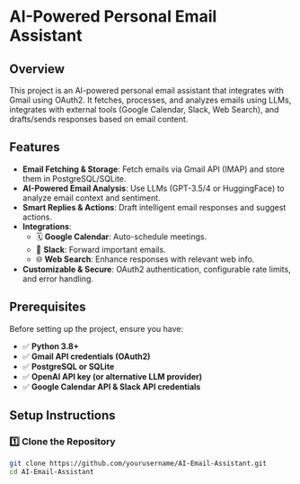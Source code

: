 # AI-Powered Personal Email Assistant  

## Overview  
This project is an AI-powered personal email assistant that integrates with Gmail using OAuth2. It fetches, processes, and analyzes emails using LLMs, integrates with external tools (Google Calendar, Slack, Web Search), and drafts/sends responses based on email content.  

## Features  
- **Email Fetching & Storage**: Fetch emails via Gmail API (IMAP) and store them in PostgreSQL/SQLite.  
- **AI-Powered Email Analysis**: Use LLMs (GPT-3.5/4 or HuggingFace) to analyze email context and sentiment.  
- **Smart Replies & Actions**: Draft intelligent email responses and suggest actions.  
- **Integrations**:  
  - 🗓️ **Google Calendar**: Auto-schedule meetings.  
  - 💬 **Slack**: Forward important emails.  
  - 🌐 **Web Search**: Enhance responses with relevant web info.  
- **Customizable & Secure**: OAuth2 authentication, configurable rate limits, and error handling.  

## Prerequisites  
Before setting up the project, ensure you have:  
- ✅ **Python 3.8+**  
- ✅ **Gmail API credentials (OAuth2)**  
- ✅ **PostgreSQL or SQLite**  
- ✅ **OpenAI API key (or alternative LLM provider)**  
- ✅ **Google Calendar API & Slack API credentials**  

## Setup Instructions  

### 1️⃣ Clone the Repository  
```bash
git clone https://github.com/yourusername/AI-Email-Assistant.git  
cd AI-Email-Assistant  
